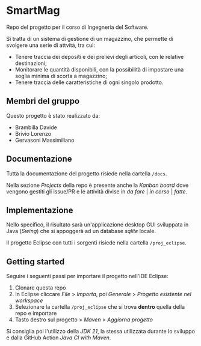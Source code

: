 # SmartMag

Repo del progetto per il corso di Ingegneria del Software.

Si tratta di un sistema di gestione di un magazzino, che permette di svolgere una serie di attvità, tra cui:
- Tenere traccia dei depositi e dei prelievi degli articoli, con le relative destinazioni;
- Monitorare le quantità disponibili, con la possibilità di impostare una soglia minima di scorta a magazzino;
- Tenere traccia delle caratteristiche di ogni singolo prodotto.

## Membri del gruppo

Questo progetto è stato realizzato da:
- Brambilla Davide
- Brivio Lorenzo
- Gervasoni Massimiliano

## Documentazione

Tutta la documentazione del progetto risiede nella cartella `/docs`.

Nella sezione *Projects* della repo è presente anche la *Kanban board* dove vengono gestiti gli issue/PR e le attività divise in *da fare* | *in corso* | *fatte*.

## Implementazione

Nello specifico, il risultato sarà un'applicazione desktop GUI sviluppata in Java (*Swing*) che si appoggerà ad un database *sqlite* locale.

Il progetto Eclipse con tutti i sorgenti risiede nella cartella `/proj_eclipse`.

## Getting started

Seguire i seguenti passi per importare il progetto nell'IDE Eclipse:

1. Clonare questa repo
2. In Eclipse cliccare *File* > *Importa*, poi *Generale* > *Progetto esistente nel workspace*
3. Selezionare la cartella `/proj_eclipse` che si trova **dentro** quella della repo e importare
4. Tasto destro sul progetto > *Maven* > *Aggiorna progetto*

Si consiglia poi l'utilizzo della *JDK 21*, la stessa utilizzata durante lo sviluppo e dalla GitHub Action *Java CI with Maven*.
